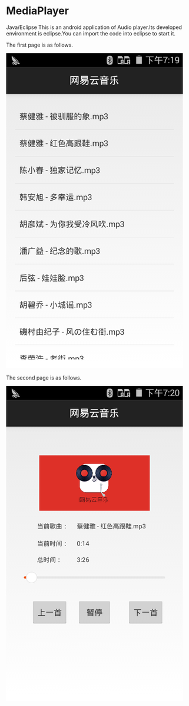 # MediaPlayer
Java/Eclipse
This is an android application of Audio player.Its developed environment is eclipse.You can import the code into eclipse to start it. 

The first page is as follows.


![Image text](https://github.com/lijunqiang123/image/blob/master/1.png)



The second page is as follows.


![Image text](https://github.com/lijunqiang123/image/blob/master/2.png)
